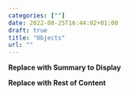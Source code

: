 ```yaml
---
categories: [""]
date: 2022-08-25T16:44:02+01:00
draft: true
title: "Objects"
url: ""
---
```


**Replace with Summary to Display**

<!--more-->

**Replace with Rest of Content**